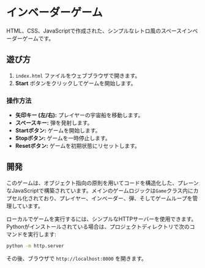 # インベーダーゲーム

HTML、CSS、JavaScriptで作成された、シンプルなレトロ風のスペースインベーダーゲームです。

## 遊び方

1.  `index.html` ファイルをウェブブラウザで開きます。
2.  **Start** ボタンをクリックしてゲームを開始します。

### 操作方法

*   **矢印キー (左/右):** プレイヤーの宇宙船を移動します。
*   **スペースキー:** 弾を発射します。
*   **Startボタン:** ゲームを開始します。
*   **Stopボタン:** ゲームを一時停止します。
*   **Resetボタン:** ゲームを初期状態にリセットします。

## 開発

このゲームは、オブジェクト指向の原則を用いてコードを構造化した、プレーンなJavaScriptで構築されています。メインのゲームロジックは`Game`クラス内にカプセル化されており、プレイヤー、インベーダー、弾、そしてゲームループを管理しています。

ローカルでゲームを実行するには、シンプルなHTTPサーバーを使用できます。Pythonがインストールされている場合は、プロジェクトディレクトリで次のコマンドを実行します:

```bash
python -m http.server
```

その後、ブラウザで `http://localhost:8000` を開きます。